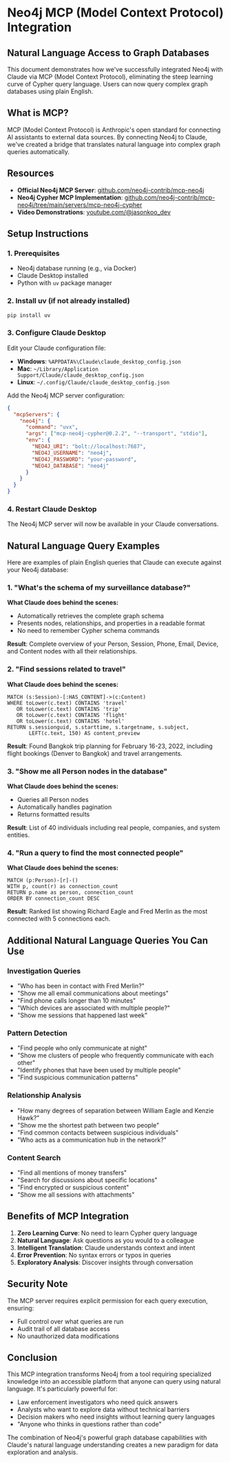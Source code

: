 # Neo4j MCP (Model Context Protocol) Integration

## Natural Language Access to Graph Databases

This document demonstrates how we've successfully integrated Neo4j with Claude via MCP (Model Context Protocol), eliminating the steep learning curve of Cypher query language. Users can now query complex graph databases using plain English.

## What is MCP?

MCP (Model Context Protocol) is Anthropic's open standard for connecting AI assistants to external data sources. By connecting Neo4j to Claude, we've created a bridge that translates natural language into complex graph queries automatically.

## Resources

- **Official Neo4j MCP Server**: [github.com/neo4j-contrib/mcp-neo4j](https://github.com/neo4j-contrib/mcp-neo4j?tab=readme-ov-file)
- **Neo4j Cypher MCP Implementation**: [github.com/neo4j-contrib/mcp-neo4j/tree/main/servers/mcp-neo4j-cypher](https://github.com/neo4j-contrib/mcp-neo4j/tree/main/servers/mcp-neo4j-cypher)
- **Video Demonstrations**: [youtube.com/@jasonkoo_dev](https://www.youtube.com/@jasonkoo_dev)

## Setup Instructions

### 1. Prerequisites

- Neo4j database running (e.g., via Docker)
- Claude Desktop installed
- Python with `uv` package manager

### 2. Install uv (if not already installed)

```bash
pip install uv
```

### 3. Configure Claude Desktop

Edit your Claude configuration file:

- **Windows**: `%APPDATA%\Claude\claude_desktop_config.json`
- **Mac**: `~/Library/Application Support/Claude/claude_desktop_config.json`
- **Linux**: `~/.config/Claude/claude_desktop_config.json`

Add the Neo4j MCP server configuration:

```json
{
  "mcpServers": {
    "neo4j": {
      "command": "uvx",
      "args": ["mcp-neo4j-cypher@0.2.2", "--transport", "stdio"],
      "env": {
        "NEO4J_URI": "bolt://localhost:7687",
        "NEO4J_USERNAME": "neo4j",
        "NEO4J_PASSWORD": "your-password",
        "NEO4J_DATABASE": "neo4j"
      }
    }
  }
}
```

### 4. Restart Claude Desktop

The Neo4j MCP server will now be available in your Claude conversations.

## Natural Language Query Examples

Here are examples of plain English queries that Claude can execute against your Neo4j database:

### 1. "What's the schema of my surveillance database?"

**What Claude does behind the scenes:**

- Automatically retrieves the complete graph schema
- Presents nodes, relationships, and properties in a readable format
- No need to remember Cypher schema commands

**Result**: Complete overview of your Person, Session, Phone, Email, Device, and Content nodes with all their relationships.

### 2. "Find sessions related to travel"

**What Claude does behind the scenes:**

```cypher
MATCH (s:Session)-[:HAS_CONTENT]->(c:Content)
WHERE toLower(c.text) CONTAINS 'travel' 
   OR toLower(c.text) CONTAINS 'trip' 
   OR toLower(c.text) CONTAINS 'flight' 
   OR toLower(c.text) CONTAINS 'hotel'
RETURN s.sessionguid, s.starttime, s.targetname, s.subject, 
       LEFT(c.text, 150) AS content_preview
```

**Result**: Found Bangkok trip planning for February 16-23, 2022, including flight bookings (Denver to Bangkok) and travel arrangements.

### 3. "Show me all Person nodes in the database"

**What Claude does behind the scenes:**

- Queries all Person nodes
- Automatically handles pagination
- Returns formatted results

**Result**: List of 40 individuals including real people, companies, and system entities.

### 4. "Run a query to find the most connected people"

**What Claude does behind the scenes:**

```cypher
MATCH (p:Person)-[r]-()
WITH p, count(r) as connection_count
RETURN p.name as person, connection_count
ORDER BY connection_count DESC
```

**Result**: Ranked list showing Richard Eagle and Fred Merlin as the most connected with 5 connections each.

## Additional Natural Language Queries You Can Use

### Investigation Queries

- "Who has been in contact with Fred Merlin?"
- "Show me all email communications about meetings"
- "Find phone calls longer than 10 minutes"
- "Which devices are associated with multiple people?"
- "Show me sessions that happened last week"

### Pattern Detection

- "Find people who only communicate at night"
- "Show me clusters of people who frequently communicate with each other"
- "Identify phones that have been used by multiple people"
- "Find suspicious communication patterns"

### Relationship Analysis

- "How many degrees of separation between William Eagle and Kenzie Hawk?"
- "Show me the shortest path between two people"
- "Find common contacts between suspicious individuals"
- "Who acts as a communication hub in the network?"

### Content Search

- "Find all mentions of money transfers"
- "Search for discussions about specific locations"
- "Find encrypted or suspicious content"
- "Show me all sessions with attachments"

## Benefits of MCP Integration

1. **Zero Learning Curve**: No need to learn Cypher query language
2. **Natural Language**: Ask questions as you would to a colleague
3. **Intelligent Translation**: Claude understands context and intent
4. **Error Prevention**: No syntax errors or typos in queries
5. **Exploratory Analysis**: Discover insights through conversation

## Security Note

The MCP server requires explicit permission for each query execution, ensuring:

- Full control over what queries are run
- Audit trail of all database access
- No unauthorized data modifications

## Conclusion

This MCP integration transforms Neo4j from a tool requiring specialized knowledge into an accessible platform that anyone can query using natural language. It's particularly powerful for:

- Law enforcement investigators who need quick answers
- Analysts who want to explore data without technical barriers  
- Decision makers who need insights without learning query languages
- "Anyone who thinks in questions rather than code"

The combination of Neo4j's powerful graph database capabilities with Claude's natural language understanding creates a new paradigm for data exploration and analysis.